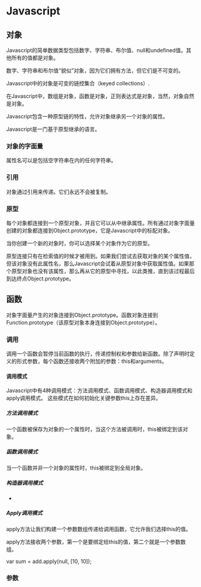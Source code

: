 # Javascript

## 对象
Javascript的简单数据类型包括数字、字符串、布尔值、null和undefined值。其他所有的值都是对象。

数字、字符串和布尔值“貌似”对象，因为它们拥有方法，但它们是不可变的。

Javascript中的对象是可变的链控集合（keyed collections）.

在Javascript中，数组是对象，函数是对象，正则表达式是对象，当然，对象自然是对象。

Javascript包含一种原型链的特性，允许对象继承另一个对象的属性。

Javascript是一门基于原型继承的语言。

### 对象的字面量
属性名可以是包括空字符串在内的任何字符串。

### 引用
对象通过引用来传递。它们永远不会被复制。

### 原型
每个对象都连接到一个原型对象，并且它可以从中继承属性。所有通过对象字面量创建的对象都连接到Object.prototype，它是Javascript中的标配对象。

当你创建一个新的对象时，你可以选择某个对象作为它的原型。

原型连接只有在检索值的时候才被用到。如果我们尝试去获取对象的某个属性值，但该对象没有此属性名，那么Javascript会试着从原型对象中获取属性值。如果那个原型对象也没有该属性，那么再从它的原型中寻找，以此类推，直到该过程最后到达终点Object.prototype。

## 函数
对象字面量产生的对象连接到Object.prototype。函数对象连接到Function.prototype（该原型对象本身连接到Object.prototype）。

### 调用
调用一个函数会暂停当前函数的执行，传递控制权和参数给新函数。除了声明时定义的形式参数，每个函数还接收两个附加的参数：this和arguments。

#### 调用模式
Javascript中有4种调用模式：方法调用模式、函数调用模式、构造器调用模式和apply调用模式。
这些模式在如何初始化关键参数this上存在差异。

##### 方法调用模式
一个函数被保存为对象的一个属性时，当这个方法被调用时，this被绑定到该对象。

##### 函数调用模式
当一个函数并非一个对象的属性时，this被绑定到全局对象。

##### 构造器调用模式
*

##### Apply调用模式
apply方法让我们构建一个参数数组传递给调用函数，它允许我们选择this的值。

apply方法接收两个参数，第一个是要绑定给this的值，第二个就是一个参数数组。

var sum = add.apply(null, [10, 10]);

### 参数

